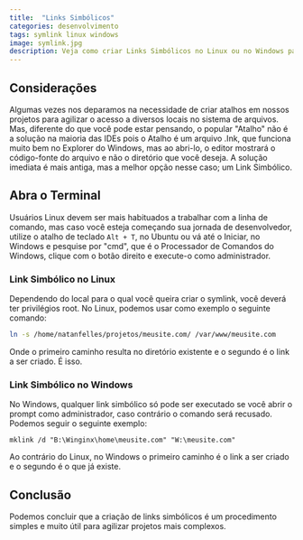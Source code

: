 ```yaml
---
title:  "Links Simbólicos"
categories: desenvolvimento
tags: symlink linux windows
image: symlink.jpg
description: Veja como criar Links Simbólicos no Linux ou no Windows para facilitar o desenvolvimentos de projetos mais complexos.
---
```


## Considerações

Algumas vezes nos deparamos na necessidade de criar atalhos em nossos projetos para agilizar o acesso a diversos locais no sistema de arquivos. Mas, diferente do que você pode estar pensando, o popular "Atalho" não é a solução na maioria das IDEs pois o Atalho é um arquivo .Ink, que funciona muito bem no Explorer do Windows, mas ao abri-lo, o editor mostrará o código-fonte do arquivo e não o diretório que você deseja. A solução imediata é mais antiga, mas a melhor opção nesse caso; um Link Simbólico.

## Abra o Terminal

Usuários Linux devem ser mais habituados a trabalhar com a linha de comando, mas caso você esteja começando sua jornada de desenvolvedor, utilize o atalho de teclado `Alt + T`, no Ubuntu ou vá até o Iniciar, no Windows e pesquise por "cmd", que é o Processador de Comandos do Windows, clique com o botão direito e execute-o como administrador.

### Link Simbólico no Linux

Dependendo do local para o qual você queira criar o symlink, você deverá ter privilégios root.
No Linux, podemos usar como exemplo o seguinte comando:

```sh
ln -s /home/natanfelles/projetos/meusite.com/ /var/www/meusite.com
```

Onde o primeiro caminho resulta no diretório existente e o segundo é o link a ser criado. É isso.

### Link Simbólico no Windows

No Windows, qualquer link simbólico só pode ser executado se você abrir o prompt como administrador, caso contrário o comando será recusado. Podemos seguir o seguinte exemplo:

```
mklink /d "B:\Winginx\home\meusite.com" "W:\meusite.com"
```

Ao contrário do Linux, no Windows o primeiro caminho é o link a ser criado e o segundo é o que já existe.

## Conclusão

Podemos concluir que a criação de links simbólicos é um procedimento simples e muito útil para agilizar projetos mais complexos.
